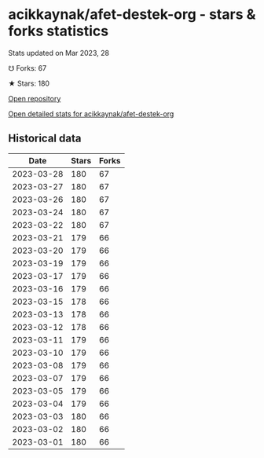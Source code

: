 # acikkaynak/afet-destek-org - stars & forks statistics

Stats updated on Mar 2023, 28

☋ Forks: 67

★ Stars: 180

[Open repository](https://github.com/acikkaynak/afet-destek-org)

[Open detailed stats for acikkaynak/afet-destek-org](https://reviewgithub.com/rep/acikkaynak/afet-destek-org)

## Historical data
| Date | Stars | Forks |
|------|-------|-------|
| 2023-03-28 | 180 | 67 | 
| 2023-03-27 | 180 | 67 | 
| 2023-03-26 | 180 | 67 | 
| 2023-03-24 | 180 | 67 | 
| 2023-03-22 | 180 | 67 | 
| 2023-03-21 | 179 | 66 | 
| 2023-03-20 | 179 | 66 | 
| 2023-03-19 | 179 | 66 | 
| 2023-03-17 | 179 | 66 | 
| 2023-03-16 | 179 | 66 | 
| 2023-03-15 | 178 | 66 | 
| 2023-03-13 | 178 | 66 | 
| 2023-03-12 | 178 | 66 | 
| 2023-03-11 | 179 | 66 | 
| 2023-03-10 | 179 | 66 | 
| 2023-03-08 | 179 | 66 | 
| 2023-03-07 | 179 | 66 | 
| 2023-03-05 | 179 | 66 | 
| 2023-03-04 | 179 | 66 | 
| 2023-03-03 | 180 | 66 | 
| 2023-03-02 | 180 | 66 | 
| 2023-03-01 | 180 | 66 | 

